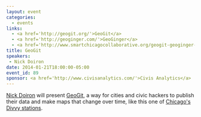 ```yaml
---
layout: event
categories: 
  - events
links:
  - <a href='http://geogit.org/'>GeoGit</a>
  - <a href='http://geoginger.com/'>GeoGinger</a>
  - <a href='http://www.smartchicagocollaborative.org/geogit-geoginger-github-for-catrographers/'>GeoGit & GeoGinger&#58; GitHub for Catrographers</a>
title: GeoGit
speakers: 
 - Nick Doiron
date: 2014-01-21T18:00:00-05:00
event_id: 89
sponsor: <a href='http://www.civisanalytics.com/'>Civis Analytics</a>
---
```


<p><a href='https://twitter.com/mapmeld'>Nick Doiron</a> will present <a href='http://geogit.org/'>GeoGit</a>, a way for cities and civic hackers to publish their data and make maps that change over time, like this one of <a href='http://geoginger.com/divvy'>Chicago's Divvy stations</a>.</p>
